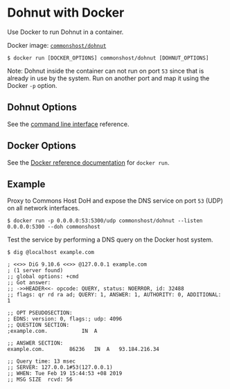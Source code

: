 # Dohnut with Docker

Use Docker to run Dohnut in a container.

Docker image: [`commonshost/dohnut`](https://hub.docker.com/r/commonshost/dohnut)

    $ docker run [DOCKER_OPTIONS] commonshost/dohnut [DOHNUT_OPTIONS]

Note: Dohnut inside the container can not run on port `53` since that is already in use by the system. Run on another port and map it using the Docker `-p` option.

## Dohnut Options

See the [command line interface](./cli) reference.

## Docker Options

See the [Docker reference documentation](https://docs.docker.com/engine/reference/run/) for `docker run`.

## Example

Proxy to Commons Host DoH and expose the DNS service on port `53` (UDP) on all network interfaces.

    $ docker run -p 0.0.0.0:53:5300/udp commonshost/dohnut --listen 0.0.0.0:5300 --doh commonshost

Test the service by performing a DNS query on the Docker host system.

    $ dig @localhost example.com

    ; <<>> DiG 9.10.6 <<>> @127.0.0.1 example.com
    ; (1 server found)
    ;; global options: +cmd
    ;; Got answer:
    ;; ->>HEADER<<- opcode: QUERY, status: NOERROR, id: 32488
    ;; flags: qr rd ra ad; QUERY: 1, ANSWER: 1, AUTHORITY: 0, ADDITIONAL: 1

    ;; OPT PSEUDOSECTION:
    ; EDNS: version: 0, flags:; udp: 4096
    ;; QUESTION SECTION:
    ;example.com.			IN	A

    ;; ANSWER SECTION:
    example.com.		86236	IN	A	93.184.216.34

    ;; Query time: 13 msec
    ;; SERVER: 127.0.0.1#53(127.0.0.1)
    ;; WHEN: Tue Feb 19 15:44:53 +08 2019
    ;; MSG SIZE  rcvd: 56
